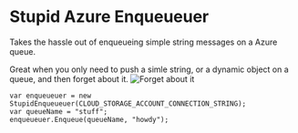 # Stupid Azure Enqueueuer
Takes the hassle out of enqueueing simple string messages on a Azure queue.

Great when you only need to push a simle string, or a dynamic object on a queue, and then forget about it.
![](http://i.giphy.com/65NO1TrKrJUT6.gif "Forget about it")

```
var enqueueuer = new StupidEnqueueuer(CLOUD_STORAGE_ACCOUNT_CONNECTION_STRING);
var queueName = "stuff";
enqueueuer.Enqueue(queueName, "howdy");
```
